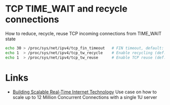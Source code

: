# TCP TIME_WAIT and recycle connections
How to reduce, recycle, reuse TCP incoming connections from TIME_WAIT state
```sh
echo 30 > /proc/sys/net/ipv4/tcp_fin_timeout   # FIN timeout, default: 30
echo 1  > /proc/sys/net/ipv4/tcp_tw_recycle    # Enable recycling (def: 0)
echo 1  > /proc/sys/net/ipv4/tcp_tw_reuse      # Enable TCP reuse (def: 0)
```


# Links
- [Building Scalable Real-Time Internet Technology](https://mrotaru.wordpress.com/2013/10/10/scaling-to-12-million-concurrent-connections-how-migratorydata-did-it/)
    Use case on how to scale up to 12 Million Concurrent Connections with a single 1U server

